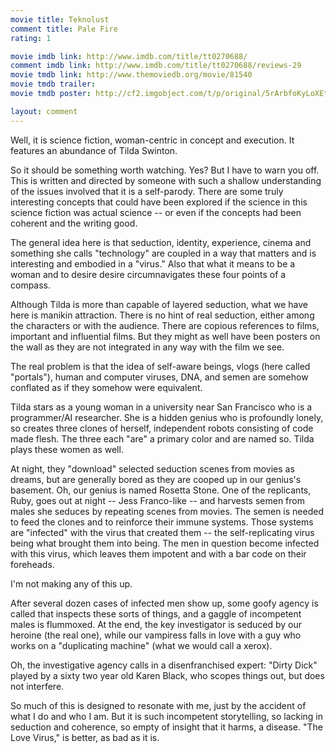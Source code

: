 ```yaml
---
movie title: Teknolust
comment title: Pale Fire
rating: 1

movie imdb link: http://www.imdb.com/title/tt0270688/
comment imdb link: http://www.imdb.com/title/tt0270688/reviews-29
movie tmdb link: http://www.themoviedb.org/movie/81540
movie tmdb trailer: 
movie tmdb poster: http://cf2.imgobject.com/t/p/original/5rArbfoKyLoXEttu6jdQy7UrePb.jpg

layout: comment
---
```


Well, it is science fiction, woman-centric in concept and execution. It features an abundance of Tilda Swinton.

So it should be something worth watching. Yes? But I have to warn you off. This is written and directed by someone with such a shallow understanding of the issues involved that it is a self-parody. There are some truly interesting concepts that could have been explored if the science in this science fiction was actual science -- or even if the concepts had been coherent and the writing good.

The general idea here is that seduction, identity, experience, cinema and something she calls "technology" are coupled in a way that matters and is interesting and embodied in a "virus." Also that what it means to be a woman and to desire desire circumnavigates these four points of a compass.

Although Tilda is more than capable of layered seduction, what we have here is manikin attraction. There is no hint of real seduction, either among the characters or with the audience. There are copious references to films, important and influential films. But they might as well have been posters on the wall as they are not integrated in any way with the film we see.

The real problem is that the idea of self-aware beings, vlogs (here called "portals"), human and computer viruses, DNA, and semen are somehow conflated as if they somehow were equivalent. 

Tilda stars as a young woman in a university near San Francisco who is a programmer/AI researcher. She is a hidden genius who is profoundly lonely, so creates three clones of herself, independent robots consisting of code made flesh. The three each "are" a primary color and are named so. Tilda plays these women as well. 

At night, they "download" selected seduction scenes from movies as dreams, but are generally bored as they are cooped up in our genius's basement. Oh, our genius is named Rosetta Stone. One of the replicants, Ruby, goes out at night -- Jess Franco-like -- and harvests semen from males she seduces by repeating scenes from movies. The semen is needed to feed the clones and to reinforce their immune systems. Those systems are "infected" with the virus that created them -- the self-replicating virus being what brought them into being. The men in question become infected with this virus, which leaves them impotent and with a bar code on their foreheads.

I'm not making any of this up.

After several dozen cases of infected men show up, some goofy agency is called that inspects these sorts of things, and a gaggle of incompetent males is flummoxed. At the end, the key investigator is seduced by our heroine (the real one), while our vampiress falls in love with a guy who works on a "duplicating machine" (what we would call a xerox).

Oh, the investigative agency calls in a disenfranchised expert: "Dirty Dick" played by a sixty two year old Karen Black, who scopes things out, but does not interfere.

So much of this is designed to resonate with me, just by the accident of what I do and who I am. But it is such incompetent storytelling, so lacking in seduction and coherence, so empty of insight that it harms, a disease. "The Love Virus," is better, as bad as it is.